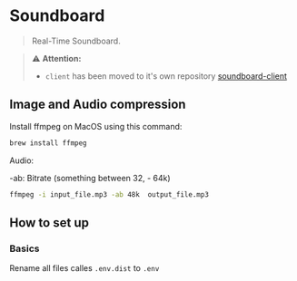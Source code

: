# Soundboard

> Real-Time Soundboard.

> ⚠️ **Attention:**
>
> - `client` has been moved to it's own repository [soundboard-client](https://github.com/paulborm/soundboard-client)

## Image and Audio compression

Install ffmpeg on MacOS using this command:

```bash
brew install ffmpeg
```

Audio:

-ab: Bitrate (something between 32, - 64k)

```bash
ffmpeg -i input_file.mp3 -ab 48k  output_file.mp3
```

## How to set up

### Basics

Rename all files calles `.env.dist` to `.env`
